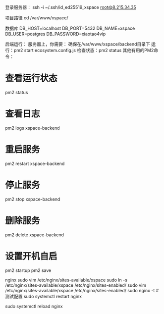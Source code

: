 登录服务器：
ssh -i ~/.ssh/id_ed25519_xspace root@8.215.34.35

项目路径
cd /var/www/xspace/

数据库
DB_HOST=localhost
DB_PORT=5432
DB_NAME=xspace
DB_USER=postgres
DB_PASSWORD=xiaotao4vip


后端运行：
服务器上，你需要：
确保在/var/www/xspace/backend目录下
运行：pm2 start ecosystem.config.js
检查状态：pm2 status
其他有用的PM2命令：
# 查看运行状态
pm2 status

# 查看日志
pm2 logs xspace-backend

# 重启服务
pm2 restart xspace-backend

# 停止服务
pm2 stop xspace-backend

# 删除服务
pm2 delete xspace-backend

# 设置开机自启
pm2 startup
pm2 save


nginx 
sudo vim /etc/nginx/sites-available/xspace
sudo ln -s /etc/nginx/sites-available/xspace /etc/nginx/sites-enabled/
sudo vim /etc/nginx/sites-available/xspace /etc/nginx/sites-enabled/
sudo nginx -t  # 测试配置
sudo systemctl restart nginx

sudo systemctl reload nginx



